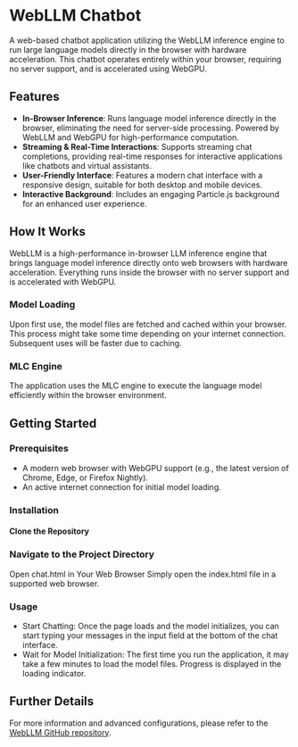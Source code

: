 # WebLLM Chatbot

A web-based chatbot application utilizing the WebLLM inference engine to run large language models directly in the browser with hardware acceleration. This chatbot operates entirely within your browser, requiring no server support, and is accelerated using WebGPU.

## Features

- **In-Browser Inference**: Runs language model inference directly in the browser, eliminating the need for server-side processing. Powered by WebLLM and WebGPU for high-performance computation.
- **Streaming & Real-Time Interactions**: Supports streaming chat completions, providing real-time responses for interactive applications like chatbots and virtual assistants.
- **User-Friendly Interface**: Features a modern chat interface with a responsive design, suitable for both desktop and mobile devices.
- **Interactive Background**: Includes an engaging Particle.js background for an enhanced user experience.

## How It Works

WebLLM is a high-performance in-browser LLM inference engine that brings language model inference directly onto web browsers with hardware acceleration. Everything runs inside the browser with no server support and is accelerated with WebGPU.

### Model Loading

Upon first use, the model files are fetched and cached within your browser. This process might take some time depending on your internet connection. Subsequent uses will be faster due to caching.

### MLC Engine

The application uses the MLC engine to execute the language model efficiently within the browser environment.

## Getting Started

### Prerequisites

- A modern web browser with WebGPU support (e.g., the latest version of Chrome, Edge, or Firefox Nightly).
- An active internet connection for initial model loading.

### Installation

#### Clone the Repository

### Navigate to the Project Directory

Open chat.html in Your Web Browser
Simply open the index.html file in a supported web browser.

### Usage
- Start Chatting: Once the page loads and the model initializes, you can start typing your messages in the input field at the bottom of the chat interface.
- Wait for Model Initialization: The first time you run the application, it may take a few minutes to load the model files. Progress is displayed in the loading indicator.


## Further Details

For more information and advanced configurations, please refer to the [WebLLM GitHub repository](https://github.com/mlc-ai/web-llm).
